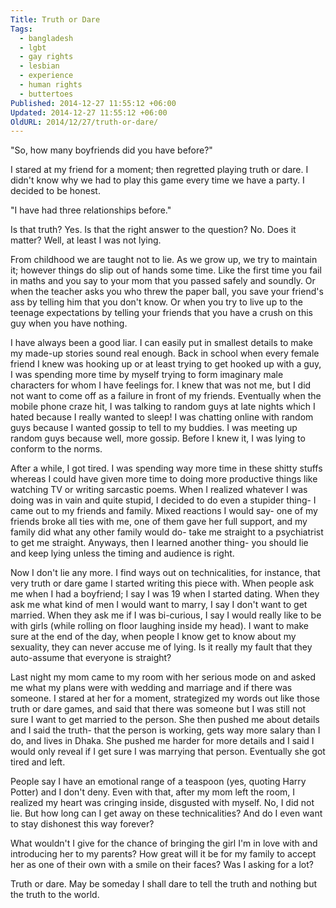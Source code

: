 ```yaml
---
Title: Truth or Dare
Tags:
  - bangladesh
  - lgbt
  - gay rights
  - lesbian
  - experience
  - human rights
  - buttertoes
Published: 2014-12-27 11:55:12 +06:00
Updated: 2014-12-27 11:55:12 +06:00
OldURL: 2014/12/27/truth-or-dare/
---
```


 "So, how many boyfriends did you have before?" 

I stared at my friend for a moment; then regretted playing truth or dare. I didn't know why we had to play this game every time we have a party. I decided to be honest. 

"I have had three relationships before."

Is that truth? Yes. Is that the right answer to the question? No. Does it matter? Well, at least I was not lying.

From childhood we are taught not to lie. As we grow up, we try to maintain it; however things do slip out of hands some time. Like the first time you fail in maths and you say to your mom that you passed safely and soundly. Or when the teacher asks you who threw the paper ball, you save your friend's ass by telling him that you don't know. Or when you try to live up to the teenage expectations by telling your friends that you have a crush on this guy when you have nothing. 

I have always been a good liar. I can easily put in smallest details to make my made-up stories sound real enough. Back in school when every female friend I knew was hooking up or at least trying to get hooked up with a guy, I was spending more time by myself trying to form imaginary male characters for whom I have feelings for.  I knew that was not me, but I did not want to come off as a failure in front of my friends. Eventually when the mobile phone craze hit, I was talking to random guys at late nights which I hated because I really wanted to sleep! I was chatting online with random guys because I wanted gossip to tell to my buddies. I was meeting up random guys because well, more gossip. Before I knew it, I was lying to conform to the norms.

After a while, I got tired. I was spending way more time in these shitty stuffs whereas I could have given more time to doing more productive things like watching TV or writing sarcastic poems. When I realized whatever I was doing was in vain and quite stupid, I decided to do even a stupider thing- I came out to my friends and family. Mixed reactions I would say- one of my friends broke all ties with me, one of them gave her full support, and my family did what any other family would do- take me straight to a psychiatrist to get me straight. Anyways, then I learned another thing- you should lie and keep lying unless the timing and audience is right. 

Now I don't lie any more. I find ways out on technicalities, for instance, that very truth or dare game I started writing this piece with. When people ask me when I had a boyfriend; I say I was 19 when I started dating. When they ask me what kind of men I would want to marry, I say I don't want to get married. When they ask me if I was bi-curious, I say I would really like to be with girls (while rolling on floor laughing inside my head). I want to make sure at the end of the day, when people I know get to know about my sexuality, they can never accuse me of lying. Is it really my fault that they auto-assume that everyone is straight? 

Last night my mom came to my room with her serious mode on and asked me what my plans were with wedding and marriage and if there was someone. I stared at her for a moment, strategized my words out like those truth or dare games, and said that there was someone but I was still not sure I want to get married to the person. She then pushed me about details and I said the truth- that the person is working, gets way more salary than I do, and lives in Dhaka. She pushed me harder for more details and I said I would only reveal if I get sure I was marrying that person. Eventually she got tired and left. 

People say I have an emotional range of a teaspoon (yes, quoting Harry Potter) and I don't deny. Even with that, after my mom left the room, I realized my heart was cringing inside, disgusted with myself. No, I did not lie. But how long can I get away on these technicalities? And do I even want to stay dishonest this way forever? 

What wouldn't I give for the chance of bringing the girl I'm in love with and introducing her to my parents? How great will it be for my family to accept her as one of their own with a smile on their faces? Was I asking for a lot? 

Truth or dare. May be someday I shall dare to tell the truth and nothing but the truth to the world. 
